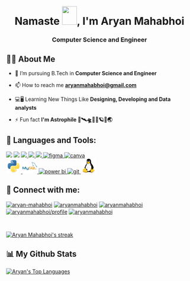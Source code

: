 <h1 align="center">Namaste <img src="https://media2.giphy.com/media/H6ilizZ1OiCYeFajpA/giphy.gif" width="40px" height="50px">, I'm Aryan Mahabhoi</h1>
<h3 align="center">Computer Science and Engineer</h3>


## 👨‍💻 About Me

- 🌱 I’m pursuing B.Tech in **Computer Science and Engineer**

- 📫 How to reach me **aryanmahabhoi@gmail.com**

- 💻🖥 Learning New Things Like **Designing, Developing and Data analysts**

- ⚡ Fun fact **I'm Astrophile 🚀🛰🛸👨‍🚀🪐🌌🌏**

## 🚀 Languages and Tools:

<p align="left"> 
    <a href="https://www.w3schools.com/CPP/default.asp" target="_blank"><img src="https://img.icons8.com/color/48/000000/c-plus-plus-logo.png"/></a>
    <a href="https://www.programiz.com/c-programming" target="_blank"><img src="https://img.icons8.com/color/48/000000/c-programming.png"/></a>
    <a href="https://www.w3.org/html/" target="_blank"> <img src="https://img.icons8.com/color/48/000000/html-5.png"/> </a>
    <a href="https://www.w3schools.com/css/" target="_blank"> <img src="https://img.icons8.com/color/48/000000/css3.png"/> </a> 
    <a href="https://developer.mozilla.org/en-US/docs/Web/JavaScript" target="_blank"> <img src="https://img.icons8.com/color/48/000000/javascript.png"/> </a> 
    <a href="https://www.figma.com/" target="_blank" rel="noreferrer"> <img src="https://www.vectorlogo.zone/logos/figma/figma-icon.svg" alt="figma" width="40" height="40"/> </a>
    <a href="https://www.canva.com" target="_blank" rel="noreferrer"> <img src="https://img.icons8.com/plasticine/452/canva.png" alt="canva" width="40" height="40"/> </a><br>
    <a href="https://www.python.org" target="_blank" rel="noreferrer"> <img src="https://raw.githubusercontent.com/devicons/devicon/master/icons/python/python-original.svg" alt="python" width="40" height="40"/> </a>
    <a href="https://www.mysql.com/" target="_blank" rel="noreferrer"> <img src="https://raw.githubusercontent.com/devicons/devicon/master/icons/mysql/mysql-original-wordmark.svg" alt="mysql" width="40" height="40"/> </a> 
    <a href="https://powerbi.microsoft.com/en-au/" target="_blank" rel="noreferrer"> <img src="https://img.icons8.com/color/344/power-bi.png" alt="power bi" width="40" height="40"/> </a> 
    <a href="https://git-scm.com/" target="_blank" rel="noreferrer"> <img src="https://www.vectorlogo.zone/logos/git-scm/git-scm-icon.svg" alt="git" width="40" height="40"/> </a> 
    <a href="https://www.linux.org/" target="_blank" rel="noreferrer"> <img src="https://raw.githubusercontent.com/devicons/devicon/master/icons/linux/linux-original.svg" alt="linux" width="40" height="40"/> </a>
</p>

## 📲 Connect with me:
<p align="left">
<a href="https://linkedin.com/in/aryan-mahabhoi" target="blank"><img align="center" src="https://raw.githubusercontent.com/rahuldkjain/github-profile-readme-generator/master/src/images/icons/Social/linked-in-alt.svg" alt="aryan-mahabhoi" height="30" width="40" /></a>
<a href="https://dribbble.com/aryanmahabhoi" target="blank"><img align="center" src="https://raw.githubusercontent.com/rahuldkjain/github-profile-readme-generator/master/src/images/icons/Social/dribbble.svg" alt="aryanmahabhoi" height="30" width="40" /></a>
<a href="https://www.hackerrank.com/aryanmahabhoi" target="blank"><img align="center" src="https://raw.githubusercontent.com/rahuldkjain/github-profile-readme-generator/master/src/images/icons/Social/hackerrank.svg" alt="aryanmahabhoi" height="30" width="40" /></a>
<a href="https://auth.geeksforgeeks.org/user/aryanmahabhoi/profile" target="blank"><img align="center" src="https://raw.githubusercontent.com/rahuldkjain/github-profile-readme-generator/master/src/images/icons/Social/geeks-for-geeks.svg" alt="aryanmahabhoi/profile" height="30" width="40" /></a>
<a href="https://kaggle.com/aryanmahabhoi" target="blank"><img align="center" src="https://raw.githubusercontent.com/rahuldkjain/github-profile-readme-generator/master/src/images/icons/Social/kaggle.svg" alt="aryanmahabhoi" height="30" width="40" /></a>
</p>

<!-- [![React Badge](https://img.shields.io/badge/-React-61DBFB?style=for-the-badge&labelColor=black&logo=react&logoColor=61DBFB)](#)  [![Javascript Badge](https://img.shields.io/badge/-Javascript-F0DB4F?style=for-the-badge&labelColor=black&logo=javascript&logoColor=F0DB4F)](#) [![Typescript Badge](https://img.shields.io/badge/-Typescript-007acc?style=for-the-badge&labelColor=black&logo=typescript&logoColor=007acc)](#) [![Nodejs Badge](https://img.shields.io/badge/-Nodejs-3C873A?style=for-the-badge&labelColor=black&logo=node.js&logoColor=3C873A)](#) [![GraphQL Badge](https://img.shields.io/badge/-GraphQl-e535ab?style=for-the-badge&labelColor=black&logo=node.js&logoColor=e535ab)](#) -->
<br/>

<p align="left">
    <a href="[![GitHub Streak](https://github-readme-streak-stats.herokuapp.com/?user=MahabhoiAryan)](https://github.com/MahabhoiAryan/github-readme-streak-stats)
">
        <img title="🔥 Get streak stats for your profile at git.io/streak-stats" alt="Aryan Mahabhoi's streak" src="https://github-readme-streak-stats.herokuapp.com/?user=MahabhoiAryan&theme=chartreuse-dark&hide_border=true&stroke=0000&background=060A0CD0"/>
    </a>
</p>

## 📊 My Github Stats 
<a href="https://github.com/MahabhoiAryan/github-readme-stats"><img alt="Aryan's Top Languages" src="https://github-readme-stats.vercel.app/api/top-langs/?username=MahabhoiAryan&langs_count=8&count_private=true&layout=compact&theme=react&hide_border=true&bg_color=0D1117" /></a>
<br/>
<br/>
